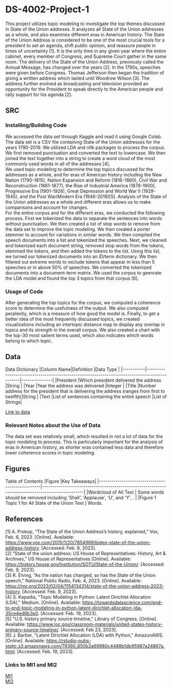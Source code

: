 # DS-4002-Project-1
  This project utilizes topic modeling to investigate the top themes discussed in State of the Union addreses. It analyzes all State of the Union addresses as a whole, and also examines different eras in American history. The State of the Union Address is considered to be one of the most crucial tools for a president to set an agenda, shift public opinion, and reassure people in times of uncertainty [1]. It is the only time in any given year where the entire cabinet, every member of Congress, and Supreme Court gather in the same room. 
  The delivery of the State of the Union Address, previously called the Annual Message, has changed over the years [2]. In the 1790s, speeches were given before Congress. Thomas Jefferson then began the tradition of giving a written address which lasted until Woodrow Wilson [3]. The address further evolved as broadcasting and television provided an opportunity for the President to speak directly to the American people and rally support for his agenda [2]. 

## SRC 
### Installing/Building Code
  We accessed the data set through Kaggle and read it using Google Colab. The data set is a CSV file containing State of the Union addresses for the years 1790-2019. We utilized LDA and nltk packages to process the corpus. 
  We first removed punctuation and converted the text to lowercase. We then joined the text together into a string to create a word cloud of the most commonly used words in all of the addresses [4].  
  We used topic modeling to determine the top topics discussed for the addresses as a whole, and for eras of American history including the New Nation (1790-1815), Nation Expansion and Reform (1816-1860), Civil War and Reconstruction (1861-1877), the Rise of Industrial America (1878-1900), Progressive Era (1901-1928), Great Depression and World War II (1929-1945), and the Post War/Modern Era (1946-2019)[5]. Analysis of the State of the Union addresses as a whole and different eras allows us to make comparisons and account for changes.   
  For the entire corpus and for the different eras, we conducted the following process. First we tokenized the data to separate the sentences into words without punctuation. We then created a list of stop words to remove from the data set to improve the topic modeling. We then created a porter stemmer to account for variations in similar words. We then compiled the speech documents into a list and tokenized the speeches. Next, we cleaned and tokenized each document string, removed stop words from the tokens, stemmed the tokens, and then added the tokens to the list. Using this list, we turned our tokenized documents into an ID/term dictionary. We then filtered out extreme words to exclude tokens that appear in less than 5 speeches or in above 50% of speeches. We converted the tokenized documents into a document-term matrix. We used the corpus to geenrate the LDA model and found the top 3 topics from that corpus [6].  

### Usage of Code

  After generating the top topics for the corpus, we computed a coherence score to determine the usefulness of the output. We also computed perplexity, which is a measure of how good the model is. Finally, to get a better idea of the most frequently discussed topics, we created visualizations including an intertopic distance map to display any overlap in topics and its strength in the overall corpus. We also created a chart with the top-30 most salient terms used, which also indicates which words belong to which topic.  

## Data 

Data Dictionary
|Column Name|Definition                                                                                    |Data Type      | 
|-----------|----------------------------------------------------------------------------------------------|---------------|
|President  |Which president delivered the address                                                         |String         |
|Year       |Year the address was delivered                                                                |Integer        |
|Title      |Number address for the president that is delivering the address (ranges from first to twelfth)|String         |
|Text       |List of sentences containing the entire speech                                                |List of Strings|

[Link to data](Data/state_ofthe_union_texts.csv)

### Relevant Notes about the Use of Data
The data set was relatively small, which resulted in not a lot of data for the topic modeling to process. This is particularly important for the analysis of eras in American history, as shorter eras contained less data and therefore lower coherence scores in topic modeling.

## Figures 
Table of Contents
|Figure     |Key Takeaways| 
|-------------------------------------------------|--------------------------------------------------------------------------------------------------|
|Wordcloud of All Text                            | Some words should be removed including 'Shall', 'Applause', 'U', and 'Y', .                                                      |
|Figure 1 Topic 1 for All State of the Union Text | Words.                        

## References
[1] A. Prokop, “The State of the Union Address’s history, explained,” Vox, Feb. 6, 2023. [Online]. Available: https://www.vox.com/2015/1/20/7854969/biden-state-of-the-union-address-history. [Accessed: Feb. 9, 2023].  
[2] “State of the union address: US House of Representatives: History, Art & Archives,” US House of Representatives [Online]. Available: https://history.house.gov/Institution/SOTU/State-of-the-Union/. [Accessed: Feb. 9, 2023].  
[3] R. Elving, “As the nation has changed, so has the State of the Union speech,” National Public Radio, Feb. 4, 2023. [Online]. Available: https://npr.org/2023/02/04/1154134314/state-of-the-union-address-2023-history. [Accessed: Feb. 9, 2023].  
[4] S. Kapadia, "Topic Modeling in Python: Latent Dirichlet Allocation (LDA)," Medium. [Online]. Available: https://towardsdatascience.com/end-to-end-topic-modeling-in-python-latent-dirichlet-allocation-lda-35ce4ed6b3e0. [Accessed: Feb. 19, 2023].  
[5] "U.S. history primary source timeline," Library of Congress. [Online]. Available: https://www.loc.gov/classroom-materials/united-states-history-primary-source-timeline/. [Accessed: Feb 23, 2023].   
[6] J. Barber, "Latent Dirichlet Allocation (LDA) with Python," AmazonAWS. [Online]. Available: https://rstudio-pubs-static.s3.amazonaws.com/79360_850b2a69980c4488b1db95987a24867a.html. [Accessed: Feb. 19, 2023].  

### Links to MI1 and MI2
[MI1](https://docs.google.com/document/d/1-gNGJVQLpVzO9EekcbVrqv9PvzNYCDZYVpXvTuxJwJ8/edit?usp=sharing)  
[MI2](https://docs.google.com/document/d/1PZsgXShXIkSPw3CwpS5JDVV3jropM0ABtoxNYha5uuI/edit?usp=sharing)

